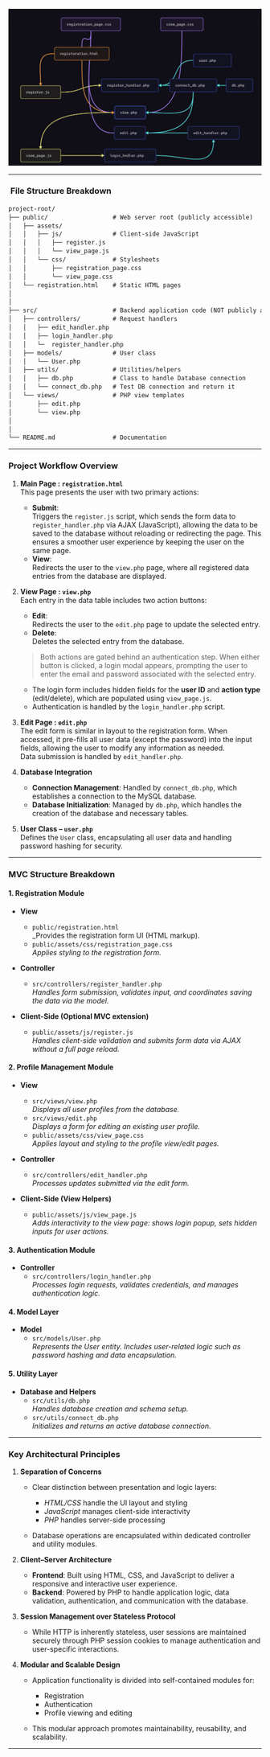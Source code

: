 ![alt text](Documentation/image.png)

  

---

###  **File Structure Breakdown**

```markdown
project-root/
├── public/                  # Web server root (publicly accessible)
│   ├── assets/
│   │   ├── js/              # Client-side JavaScript
│   │   │   ├── register.js
│   │   │   └── view_page.js
│   │   └── css/             # Stylesheets
│   │       ├── registration_page.css
│   │       └── view_page.css
│   └── registration.html    # Static HTML pages
│   
│
├── src/                     # Backend application code (NOT publicly accessible)
│   ├── controllers/         # Request handlers
│   │   ├── edit_handler.php
│   │   ├── login_handler.php
│   │   └─  register_handler.php
│   ├── models/              # User class
│   │   └── User.php
│   ├── utils/               # Utilities/helpers
│   │   ├── db.php           # Class to handle Database connection
│   │   └── connect_db.php   # Test DB connection and return it  
│   └── views/               # PHP view templates
│       ├── edit.php
│       └── view.php
│
│
└── README.md                # Documentation
```

---

### **Project Workflow Overview**

1. **Main Page : `registration.html`**  
    This page presents the user with two primary actions:
    - **Submit**:  
        Triggers the `register.js` script, which sends the form data to `register_handler.php` via AJAX (JavaScript), allowing the data to be saved to the database without reloading or redirecting the page. This ensures a smoother user experience by keeping the user on the same page.
    - **View**:  
        Redirects the user to the `view.php` page, where all registered data entries from the database are displayed.
        
2. **View Page : `view.php`**  
    Each entry in the data table includes two action buttons:
    - **Edit**:  
        Redirects the user to the `edit.php` page to update the selected entry.
    - **Delete**:  
        Deletes the selected entry from the database.
    > Both actions are gated behind an authentication step. When either button is clicked, a login modal appears, prompting the user to enter the email and password associated with the selected entry.
    
    - The login form includes hidden fields for the **user ID** and **action type** (edit/delete), which are populated using `view_page.js`.
    - Authentication is handled by the `login_handler.php` script.
        
3. **Edit Page : `edit.php`**  
    The edit form is similar in layout to the registration form. When accessed, it pre-fills all user data (except the password) into the input fields, allowing the user to modify any information as needed.  
    Data submission is handled by `edit_handler.php`.
    
4. **Database Integration**
    - **Connection Management**: Handled by `connect_db.php`, which establishes a connection to the MySQL database.
    - **Database Initialization**: Managed by `db.php`, which handles the creation of the database and necessary tables.
        
5. **User Class – `user.php`**  
    Defines the `User` class, encapsulating all user data and handling password hashing for security.
    

---
### **MVC Structure Breakdown**

#### **1. Registration Module**
- **View**
    - `public/registration.html`  
        _Provides the registration form UI (HTML markup). 
    - `public/assets/css/registration_page.css`  
        _Applies styling to the registration form._
        
- **Controller**
    - `src/controllers/register_handler.php`  
        _Handles form submission, validates input, and coordinates saving the data via the model._
        
- **Client-Side (Optional MVC extension)**
    - `public/assets/js/register.js`  
        _Handles client-side validation and submits form data via AJAX without a full page reload._
        
#### **2. Profile Management Module**
- **View**
    - `src/views/view.php`  
        _Displays all user profiles from the database._
    - `src/views/edit.php`  
        _Displays a form for editing an existing user profile._
    - `public/assets/css/view_page.css`  
        _Applies layout and styling to the profile view/edit pages._
        
- **Controller**
    - `src/controllers/edit_handler.php`  
        _Processes updates submitted via the edit form._
        
- **Client-Side (View Helpers)**
    - `public/assets/js/view_page.js`  
        _Adds interactivity to the view page: shows login popup, sets hidden inputs for user actions._
        
#### **3. Authentication Module**
- **Controller**
    - `src/controllers/login_handler.php`  
        _Processes login requests, validates credentials, and manages authentication logic._
        
#### **4. Model Layer**
- **Model**
    - `src/models/User.php`  
        _Represents the User entity. Includes user-related logic such as password hashing and data encapsulation._
        
#### **5. Utility Layer**
- **Database and Helpers**
    - `src/utils/db.php`  
        _Handles database creation and schema setup._
    - `src/utils/connect_db.php`  
        _Initializes and returns an active database connection._
        

---
### **Key Architectural Principles**

1. **Separation of Concerns**
    - Clear distinction between presentation and logic layers:
        - _HTML/CSS_ handle the UI layout and styling
        - _JavaScript_ manages client-side interactivity
        - _PHP_ handles server-side processing
            
    - Database operations are encapsulated within dedicated controller and utility modules.
        
2. **Client–Server Architecture**
    - **Frontend**: Built using HTML, CSS, and JavaScript to deliver a responsive and interactive user experience.
    - **Backend**: Powered by PHP to handle application logic, data validation, authentication, and communication with the database.
        
3. **Session Management over Stateless Protocol**
    - While HTTP is inherently stateless, user sessions are maintained securely through PHP session cookies to manage authentication and user-specific interactions.
        
4. **Modular and Scalable Design**
    - Application functionality is divided into self-contained modules for:
        - Registration
        - Authentication
        - Profile viewing and editing
            
    - This modular approach promotes maintainability, reusability, and scalability.
        

---